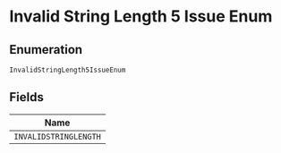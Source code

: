 
# Invalid String Length 5 Issue Enum

## Enumeration

`InvalidStringLength5IssueEnum`

## Fields

| Name |
|  --- |
| `INVALIDSTRINGLENGTH` |

